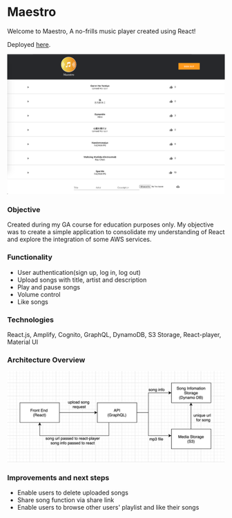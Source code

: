 <h1>Maestro </h1>
Welcome to Maestro, A no-frills music player created using React!

Deployed <a href="https://main.d1tw40rvpc3jdh.amplifyapp.com/">here</a>.

![playlist-page](/maestro-page.png?raw=true "playlist-page")

<h3>Objective </h3>
Created during my GA course for education purposes only. My objective was to create a simple application to consolidate my understanding of React and explore the integration of some AWS services. 

<h3>Functionality </h3>
<ul>
<li> User authentication(sign up, log in, log out)</li>
<li> Upload songs with title, artist and description </li>
<li> Play and pause songs </li>
<li> Volume control</li>
<li> Like songs </li>
</ul>

<h3>Technologies </h3>
React.js, Amplify, Cognito, GraphQL, DynamoDB, S3 Storage, React-player, Material UI

<h3>Architecture Overview </h3> 

![maestro-flowchart](/maestro-flowchart.png?raw=true "maestro-flowchart")

<h3>Improvements and next steps </h3>
<ul>
<li> Enable users to delete uploaded songs </li>
<li> Share song function via share link </li>
<li> Enable users to browse other users' playlist and like their songs </li>
 </ul>
